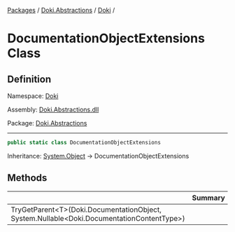[Packages](../../README.md) / [Doki.Abstractions](../README.md) / [Doki](README.md) / 

# DocumentationObjectExtensions Class

## Definition

Namespace: [Doki](README.md)

Assembly: [Doki.Abstractions.dll](../README.md)

Package: [Doki.Abstractions](https://www.nuget.org/packages/Doki.Abstractions)

---

```csharp
public static class DocumentationObjectExtensions
```

Inheritance: [System.Object](https://learn.microsoft.com/en-us/dotnet/api/System.Object) → DocumentationObjectExtensions

## Methods

|   |Summary|
|---|---|
|TryGetParent&lt;T&gt;(Doki.DocumentationObject, System.Nullable&lt;Doki.DocumentationContentType&gt;)||


